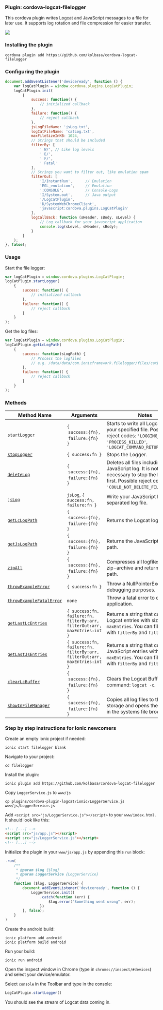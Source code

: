 ### Plugin: cordova-logcat-filelogger

This cordova plugin writes Logcat and JavaScript messages to a file for later use. It supports log rotation and file compression for easier transfer.

![](https://github.com/kolbasa/cordova-logcat-filelogger/blob/images/logcat-inspect.gif)

### Installing the plugin

```
cordova plugin add https://github.com/kolbasa/cordova-logcat-filelogger
```

### Configuring the plugin

```javascript
document.addEventListener('deviceready', function () {
    var logCatPlugin = window.cordova.plugins.LogCatPlugin;
    logCatPlugin.init(
        {
            success: function() {
                // initialized callback
            },
            failure: function() {
                // reject callback
            },
            jsLogFileName: 'jsLog.txt',
            logCatFileName: 'catLog.txt',
            maxFileSizeInKB: 1024,
            // Strings that should be included
            filterBy: [
                ' W/', // Like log levels
                ' E/',
                ' F/',
                ' Fatal'
            ],
            // Strings you want to filter out, like emulation spam
            filterOut: [
                'I/InstantRun',      // Emulation
                'EGL_emulation',     // Emulation
                ':CONSOLE',          // Console-Logs
                'I/System.out',      // Java output
                '/LogCatPlugin',
                'D/SystemWebChromeClient',
                'javascript:cordova.plugins.LogCatPlugin'
            ],
            logCallBack: function (sHeader, sBody, sLevel) {
                // Log callback for your javascript application
                console.log(sLevel, sHeader, sBody);
            }
        }
    );
}, false);
```

### Usage

Start the file logger:
```javascript
var logCatPlugin = window.cordova.plugins.LogCatPlugin;
logCatPlugin.startLogger(
    {
        success: function() {
            // initialized callback
        },
        failure: function() {
            // reject callback
        }
    }
);
```

Get the log files:
```javascript
var logCatPlugin = window.cordova.plugins.LogCatPlugin;
logCatPlugin.getLcLogPath(
    {
        success: function(sLogPath) {
            // Process the logfiles
            // e.g. /data/data/com.ionicframework.filelogger/files/catLog.txt
        },
        failure: function() {
            // reject callback
        }
    }
);
```

### Methods

| Method Name | Arguments | Notes
|---|---|---|
| [`startLogger`]() | `{`<br>&nbsp;`success:{fn},`<br>&nbsp;`failure:{fn}`<br>`}` | Starts to write all Logcat data to your specified file. Possible reject codes: `'LOGGING_STOPPED'`, `'PROCESS_KILLED'`, `'LOGCAT_COMMAND_RETURNED_ERROR'`|
| [`stopLogger`]() | `{ success:fn }` | Stops the Logger. |
| [`deleteLog`]() | `{`<br>&nbsp;`success:{fn},`<br>&nbsp;`failure:{fn}`<br>`}` | Deletes all files including the JavaScript log. It is not necessary to stop the Logger first. Possible reject codes: `'COULD_NOT_DELETE_FILE'`. |
| [`jsLog`]() | `jsLog`, `{ success:fn, failure:fn }` | Write your JavaScript log into a separated log file. |
| [`getLcLogPath`]() | `{`<br>&nbsp;`success:{fn},`<br>&nbsp;`failure:{fn}`<br>`}` | Returns the Logcat logfile path. |
| [`getJsLogPath`]() | `{`<br>&nbsp;`success:{fn},`<br>&nbsp;`failure:{fn}`<br>`}` | Returns the JavaScript logfile path. |
| [`zipAll`]() | `{`<br>&nbsp;`success:{fn},`<br>&nbsp;`failure:{fn}`<br>`}` | Compresses all logfiles to one zip-archive and returns the file path. |
| [`throwExampleError`]() | `{ success:fn }` | Throw a NullPointerException for debugging purposes. |
| [`throwExampleFatalError`]() | `none` | Throw a fatal error to crash your application. |
| [`getLastLcEntries`]() | `{ success:fn, failure:fn, filterBy:arr, filterOut:arr, maxEntries:int }` | Returns a string that contains Logcat entries with size `maxEntries`. You can filter them with `filterBy` and `filterOut`. |
| [`getLastJsEntries`]() | `{ success:fn, failure:fn, filterBy:arr, filterOut:arr, maxEntries:int }` | Returns a string that contains JavaScript entries with size `maxEntries`. You can filter them with `filterBy` and `filterOut`. |
| [`clearLcBuffer`]() | `{`<br>&nbsp;`success:{fn},`<br>&nbsp;`failure:{fn}`<br>`}` | Clears the Logcat Buffer with the command: `logcat -c`. |
| [`showInFileManager`]() | `{`<br>&nbsp;`success:{fn},`<br>&nbsp;`failure:{fn}`<br>`}` | Copies all log files to the external storage and opens the directory in the systems file browser. |

### Step by step instructions for Ionic newcomers

Create an empty ionic project if needed:
```
ionic start filelogger blank
```

Navigate to your project:
```
cd filelogger
```

Install the plugin:
```
ionic plugin add https://github.com/kolbasa/cordova-logcat-filelogger
```

Copy ```LoggerService.js``` to ```www/js```
```
cp plugins/cordova-plugin-logcat/ionic/LoggerService.js www/js/LoggerService.js
```

Add ```<script src="js/LoggerService.js"></script>``` to your ```www/index.html```.
It should look like this:
```html
<!-- [...] -->
<script src="js/app.js"></script>
<script src="js/LoggerService.js"></script>
<!-- [...] -->
```

Initialize the plugin in your ```www/js/app.js``` by appending this ```run``` block:
```javascript
.run(
    /**
     * @param $log {$log}
     * @param LoggerService {LoggerService}
     */
    function ($log, LoggerService) {
        document.addEventListener('deviceready', function () {
            LoggerService.init()
                .catch(function (err) {
                    $log.error("Something went wrong", err);
                })
        }, false);
    }
)
```


Create the android build:
```
ionic platform add android
ionic platform build android
```

Run your build:
```
ionic run android
```

Open the inspect window in Chrome (type in ```chrome://inspect/#devices```) and select your device/emulator.

Select ```console``` in the Toolbar and type in the console:

```javascript
LogCatPlugin.startLogger()
```

You should see the stream of Logcat data coming in.

